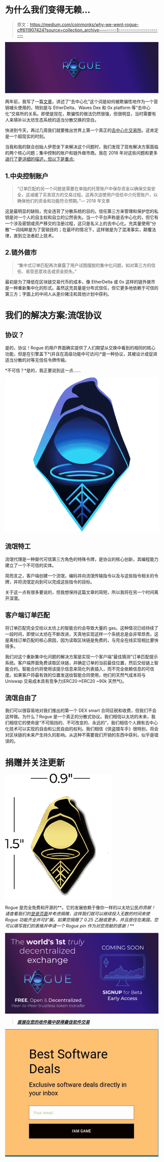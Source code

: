 # 为什么我们变得无赖…

> 原文：<https://medium.com/coinmonks/why-we-went-rogue-cff611907424?source=collection_archive---------1----------------------->

![](img/35b05020daa0ca8125c417549e380251.png)

两年前，我写了一篇[文章](/coinmonks/the-dark-side-of-decentralized-exchanges-82d49d55e419)，讲述了“去中心化”这个词是如何被欺骗性地作为一个营销噱头使用的，特别是与 EtherDelta、Waves Dex 和 0x platform 等“去中心化”交易所的关系。即使是现在，欺骗性的做法仍然很强，但很明显，当时需要有人来填补以太坊生态系统的适当分散交换的空白。

快进到今天，再过几周我们就要推出世界上第一个真正的[去中心化交易所](https://www.rogue.exchange/)。这肯定是一个超现实的时刻。

当我和我的联合创始人伊恩坐下来解决这个问题时，我们发现了现有解决方案面临的两个核心问题；集中控制的账户和链外做市商。我在 2018 年对这些问题和更多[进行了更详细的描述，但以下是重点:](/coinmonks/the-dark-side-of-decentralized-exchanges-82d49d55e419)

## 1.中央控制账户

> “订单匹配的另一个问题是需要在单独的托管账户中保存资金以确保交易安全，这减缓了买卖双方的交易过程。这再次迫使用户信任中介托管账户，以确保他们的资金和功能符合预期。”— 2018 年文章

这是最明显的缺陷，完全违背了分散系统的目的。信任第三方来管理和保护您的私钥是对一个人的自主权和自立的公然丧失。当一个平台声称是去中心化的，但它有一个涉及密钥或资产移交的注册过程，这只是名义上的去中心化。充其量使用“分散”一词纯粹是为了营销目的；在最坏的情况下，这样做是为了混淆事实，颠覆法律，直到立法者赶上技术。

## 2.链外做市

> “集中式订单匹配再次暴露了用户试图摆脱的集中化问题，如对第三方的信任、易受恶意攻击或资金损失。”

最初是为了降低在区块链交易代币的成本，像 EtherDelta 或 0x 这样的链外做市是一种重新集中化的形式。虽然这充其量是分布式信任，但它更多地依赖于可信的第三方；字面上的中间人从差价赌注和其他计划中获利。

# 我们的解决方案:流氓协议

## 协议？

是的，协议！Rogue 的用户界面确实提供了人们期望从交换中看到的相同的核心功能，但是在引擎盖下*(并且在高级功能中可访问)*是一种协议，其被设计成促进适当分散的对等无信任令牌传输。

*不可信？*是的，我正要说到这一点……

![](img/66a4f2b2ff002a970a0e793faa4b2fe2.png)

## 流氓特工

流氓代理是一种替代可信第三方角色的特殊令牌，是协议的核心创新，其编程能力建立了一个不可信的实体。

简而言之，客户端创建一个流氓，编码并向流氓传输指令以及与这些指令相关的令牌，并将流氓定向到可以完成这些指令的目标。

关于这一点有很多要说的，但我想保持这篇文章的简短，所以我将在另一个时间离开深潜。

## 客户端订单匹配

将订单匹配完全交给以太坊上的智能合约会导致大量的 gas。这种情况已经持续了一段时间，即使以太坊在不断改进，天真地实现这样一个系统总是会非常昂贵。这是离线订单匹配的核心原因，因为读取区块链是免费的，与完全在线实现相比要快得多。

我们对这个重新集中化问题的解决方案是实现一个客户端“最佳猜测”订单匹配提示系统。客户端界面免费读取区块链，并确定订单的当前最佳位置，然后交给链上智能合约。智能合约将使用该提示信息来简化列表插入，而不完全依赖信息的可信度。如果客户将最有效的位置发送给智能合同使用，他们的天然气成本将与 Uniswap 交易成本具有竞争力(ERC20->ERC20 ~90k 天然气)。

## 流氓自由了

我们可以很容易地对我们推出的第一个 DEX smart 合同征税和收费，但我们不会这样做。为什么？Rogue 是一个真正的分散式协议。我们相信以太坊的未来，我们相信它的使命是“不可阻挡的、不可改变的、永远的”，我们相信个人拥有去中心化技术可以实现的自由和公民自由的权利。我们相信《侠盗猎车手》很特别，将会对区块链的未来产生持久的影响。从这种不需要我们开销的东西中获利，似乎是错误的。

# 捐赠并关注更新

![](img/6ef4da0d50068804dd4c0ce9b53bdd2e.png)

Rogue 是完全免费和开源的**。它的发展依赖于像你一样的以太坊公民*的贡献！请查看我们的[登录页面](https://www.roguedex.com/)并考虑捐赠，这样我们就可以继续投入无数的时间来使 Rogue 功能齐全并可扩展。如果您捐赠了 0.25 乙醚或更多，并且居住在美国，您可以填写我们的表格并申请一个 Rogue pin 作为对您贡献的感谢！***

***![](img/996f8e2ccc3b525999d0ae1a8cc187b0.png)***

> ***[直接在您的收件箱中获得最佳软件交易](https://coincodecap.com/?utm_source=coinmonks)***

***[![](img/7c0b3dfdcbfea594cc0ae7d4f9bf6fcb.png)](https://coincodecap.com/?utm_source=coinmonks)***